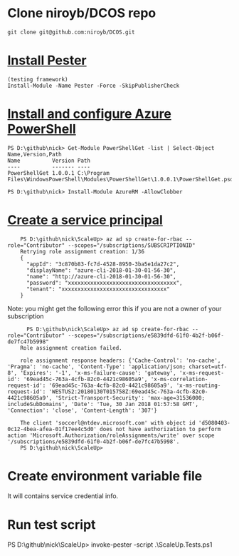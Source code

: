 

# Clone niroyb/DCOS repo

    git clone git@github.com:niroyb/DCOS.git

# [Install Pester](https://github.com/pester/Pester/wiki/Installation-and-Update)

    (testing framework)
    Install-Module -Name Pester -Force -SkipPublisherCheck


# [Install and configure Azure PowerShell](https://docs.microsoft.com/en-us/powershell/azure/install-azurerm-ps?view=azurermps-5.1.1)
  
    PS D:\github\nick> Get-Module PowerShellGet -list | Select-Object Name,Version,Path
    Name          Version Path
    ----          ------- ----
    PowerShellGet 1.0.0.1 C:\Program Files\WindowsPowerShell\Modules\PowerShellGet\1.0.0.1\PowerShellGet.psd1

    PS D:\github\nick> Install-Module AzureRM -AllowClobber

# [Create a service principal](https://www.terraform.io/docs/providers/azurerm/authenticating_via_service_principal.html)

        PS D:\github\nick\ScaleUp> az ad sp create-for-rbac --role="Contributor" --scopes="/subscriptions/SUBSCRIPTIONID"
        Retrying role assignment creation: 1/36
        {
          "appId": "3c870b83-fc7d-4528-8950-3ba5e1da27c2",
          "displayName": "azure-cli-2018-01-30-01-56-30",
          "name": "http://azure-cli-2018-01-30-01-56-30",
          "password": "xxxxxxxxxxxxxxxxxxxxxxxxxxxxxxxxxx",
          "tenant": "xxxxxxxxxxxxxxxxxxxxxxxxxxxxxxxxx"
        }


  Note: you  might get the following error this if you are not a owner of your subscription 
  
          PS D:\github\nick\ScaleUp> az ad sp create-for-rbac --role="Contributor" --scopes="/subscriptions/e5839dfd-61f0-4b2f-b06f-de7fc47b5998"
        Role assignment creation failed.

        role assignment response headers: {'Cache-Control': 'no-cache', 'Pragma': 'no-cache', 'Content-Type': 'application/json; charset=utf-8', 'Expires': '-1', 'x-ms-failure-cause': 'gateway', 'x-ms-request-id': '69ead45c-763a-4cfb-82c0-4421c98605a9', 'x-ms-correlation-request-id': '69ead45c-763a-4cfb-82c0-4421c98605a9', 'x-ms-routing-request-id': 'WESTUS2:20180130T015758Z:69ead45c-763a-4cfb-82c0-4421c98605a9', 'Strict-Transport-Security': 'max-age=31536000; includeSubDomains', 'Date': 'Tue, 30 Jan 2018 01:57:58 GMT', 'Connection': 'close', 'Content-Length': '307'}

        The client 'soccerl@ntdev.microsoft.com' with object id 'd5080403-0c12-4bea-afea-01f17ee4c5d0' does not have authorization to perform action 'Microsoft.Authorization/roleAssignments/write' over scope '/subscriptions/e5839dfd-61f0-4b2f-b06f-de7fc47b5998'.
        PS D:\github\nick\ScaleUp>


# Create environment variable file



  It will contains service credential info.
  
# Run test script

  PS D:\github\nick\ScaleUp> invoke-pester -script  .\ScaleUp.Tests.ps1
